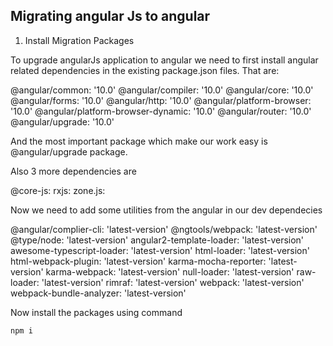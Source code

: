 ## Migrating angular Js to angular


1. Install Migration Packages

To upgrade angularJs application to angular we need to first install
angular related dependencies in the existing package.json files. That are:

@angular/common: '10.0'
@angular/compiler: '10.0'
@angular/core: '10.0'
@angular/forms: '10.0'
@angular/http: '10.0'
@angular/platform-browser: '10.0'
@angular/platform-browser-dynamic: '10.0'
@angular/router: '10.0'
@angular/upgrade: '10.0'

And the most important package which make our work easy is @angular/upgrade
package.

Also 3 more dependencies are

@core-js:
rxjs:
zone.js:

Now we need to add some utilities from the angular in our dev dependecies

@angular/complier-cli: 'latest-version'
@ngtools/webpack: 'latest-version'
@type/node: 'latest-version'
angular2-template-loader: 'latest-version'
awesome-typescript-loader: 'latest-version'
html-loader: 'latest-version'
html-webpack-plugin: 'latest-version'
karma-mocha-reporter: 'latest-version'
karma-webpack: 'latest-version'
null-loader: 'latest-version'
raw-loader: 'latest-version'
rimraf: 'latest-version'
webpack: 'latest-version'
webpack-bundle-analyzer: 'latest-version'

Now install the packages using command

```
npm i

```



